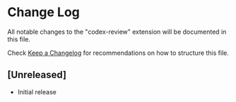 # Change Log

All notable changes to the "codex-review" extension will be documented in this file.

Check [Keep a Changelog](http://keepachangelog.com/) for recommendations on how to structure this file.

## [Unreleased]

- Initial release